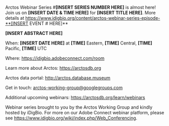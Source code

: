 Arctos Webinar Series #**[INSERT SERIES NUMBER HERE]** is almost here! Join us on **[INSERT DATE & TIME HERE]** for **[INSERT TITLE HERE]**. More details at https://www.idigbio.org/content/arctos-webinar-series-episode-**[INSERT EVENT # HERE]**

**[INSERT ABSTRACT HERE]**

When: **[INSERT DATE HERE]** at **[TIME]** Eastern, **[TIME]** Central, **[TIME]** Pacific, **[TIME]** UTC

Where: https://idigbio.adobeconnect.com/room

Learn more about Arctos: https://arctosdb.org

Arctos data portal: http://arctos.database.museum

Get in touch: arctos-working-group@googlegroups.com

Additional upcoming webinars: https://arctosdb.org/learn/webinars

Webinar series brought to you by the Arctos Working Group and kindly hosted by iDigBio. For more on our Adobe Connect webinar platform, please see https://www.idigbio.org/wiki/index.php/Web_Conferencing.
